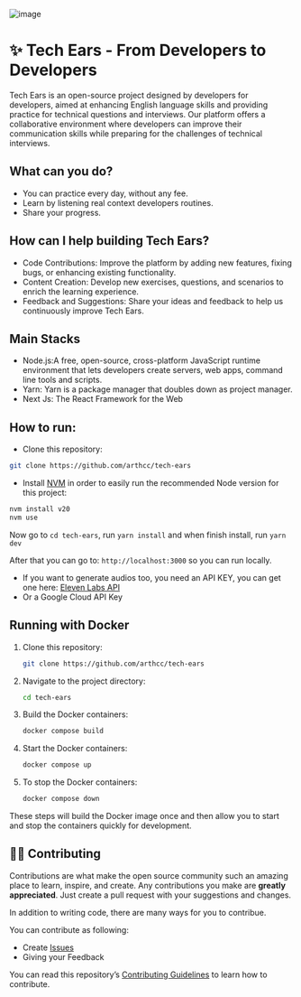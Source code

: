 
![image](https://github.com/user-attachments/assets/44747953-edce-4316-bca0-5f35daad9ecb)


# ✨ Tech Ears - From Developers to Developers

Tech Ears is an open-source project designed by developers for developers, aimed at enhancing English language skills and providing practice for technical questions and interviews. Our platform offers a collaborative environment where developers can improve their communication skills while preparing for the challenges of technical interviews.


## What can you do?

- You can practice every day, without any fee.
- Learn by listening real context developers routines.
- Share your progress.


## How can I help building Tech Ears?
- Code Contributions: Improve the platform by adding new features, fixing bugs, or enhancing existing functionality.
- Content Creation: Develop new exercises, questions, and scenarios to enrich the learning experience.
- Feedback and Suggestions: Share your ideas and feedback to help us continuously improve Tech Ears.

## Main Stacks
- Node.js:A free, open-source, cross-platform JavaScript runtime environment that lets developers create servers, web apps, command line tools and scripts.
- Yarn: Yarn is a package manager that doubles down as project manager. 
- Next Js: The React Framework for the Web

## How to run:

-  Clone this repository: 
```bash
git clone https://github.com/arthcc/tech-ears
```
-  Install [NVM](https://github.com/nvm-sh/nvm?tab=readme-ov-file#installing-and-updating) in order to easily run the recommended Node version for this project: 
```bash
nvm install v20
nvm use
```

Now go to ```cd tech-ears```, run ```yarn install``` and when finish install, run ```yarn dev```

After that you can go to:  ```http://localhost:3000``` so you can run locally. 

- If you want to generate audios too, you need an API KEY, you can get one here: [Eleven Labs API](elevenlabs.io)
- Or a Google Cloud API Key

## Running with Docker

1. Clone this repository:
    ```bash
    git clone https://github.com/arthcc/tech-ears
    ```

2. Navigate to the project directory:
    ```bash
    cd tech-ears
    ```

3. Build the Docker containers:
    ```bash
    docker compose build
    ```

4. Start the Docker containers:
    ```bash
    docker compose up
    ```

5. To stop the Docker containers:
    ```bash
    docker compose down
    ```

These steps will build the Docker image once and then allow you to start and stop the containers quickly for development.

## 🧑‍💻 Contributing

Contributions are what make the open source community such an amazing place to learn, inspire, and create. Any contributions you make are **greatly appreciated**. Just create a pull request with your suggestions and changes.

In addition to writing code, there are many ways for you to contribue.

You can contribute as following:

- Create [Issues](https://github.com/flutterando-readme-template/flutterando-readme-template/issues/new/choose)
- Giving your Feedback

You can read this repository’s [Contributing Guidelines](./CONTRIBUTING.md) to learn how to contribute.

